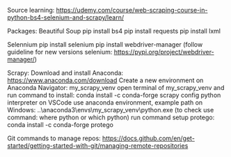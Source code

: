 Source learning:
https://udemy.com/course/web-scraping-course-in-python-bs4-selenium-and-scrapy/learn/

Packages:
Beautiful Soup
    pip install bs4
    pip install requests
    pip install lxml

Selennium
    pip install selenium
    pip install webdriver-manager (follow guideline for new versions selenium: https://pypi.org/project/webdriver-manager/)

Scrapy:
    Download and install Anaconda: https://www.anaconda.com/download
    Create a new environment on Anaconda Navigator: my_scrapy_venv
    open terminal of my_scrapy_venv and run command to install: conda install -c conda-forge scrapy
    config python interpreter on VSCode use anaconda environment, example path on Windows: ..\\anaconda3\envs\my_scrapy_venv\python.exe (to check use command: where python or which python)
    run command setup protego: conda install -c conda-forge protego

Git commands to manage repos:
https://docs.github.com/en/get-started/getting-started-with-git/managing-remote-repositories
